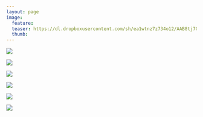 ```yaml
---
layout: page
image:
  feature:
  teaser: https://dl.dropboxusercontent.com/sh/ea1wtnz7z734o12/AAB8tj7OCFsBvdRDfQGS_8k6a/luontokuvat/kes%C3%A4/5/DSC10915-245px.jpg
  thumb:
---
```


[![](https://dl.dropboxusercontent.com/sh/ea1wtnz7z734o12/AAArniIKoorzFvsNIlLBeYExa/luontokuvat/kes%C3%A4/5/DSC10034-800px.jpg)](https://dl.dropboxusercontent.com/sh/ea1wtnz7z734o12/AAD-tkC-n5g72zYXN3nqZuEKa/luontokuvat/kes%C3%A4/5/DSC10034.jpg)

[![](https://dl.dropboxusercontent.com/sh/ea1wtnz7z734o12/AAAYefc4tZaxIqOQ8rq0Kpcxa/luontokuvat/kes%C3%A4/5/DSC10037-800px.jpg)](https://dl.dropboxusercontent.com/sh/ea1wtnz7z734o12/AAADWwJp2sohutrLUWMNPlF_a/luontokuvat/kes%C3%A4/5/DSC10037.jpg)

[![](https://dl.dropboxusercontent.com/sh/ea1wtnz7z734o12/AADZiQ6ZyTn_qiB5aDGCW_6ha/luontokuvat/kes%C3%A4/5/DSC10904-800px.jpg)](https://dl.dropboxusercontent.com/sh/ea1wtnz7z734o12/AACBuG4jxEWRws4nD4YF3Fnga/luontokuvat/kes%C3%A4/5/DSC10904.jpg)

[![](https://dl.dropboxusercontent.com/sh/ea1wtnz7z734o12/AAAkL-U5ITDXgR7Geqo07SeMa/luontokuvat/kes%C3%A4/5/DSC10912-800px.jpg)](https://dl.dropboxusercontent.com/sh/ea1wtnz7z734o12/AAATGHF9YP7J3NKW3GUDOmtia/luontokuvat/kes%C3%A4/5/DSC10912.jpg)

[![](https://dl.dropboxusercontent.com/sh/ea1wtnz7z734o12/AADSefQsjcdaGKNEeiQd37-ea/luontokuvat/kes%C3%A4/5/DSC10915-800px.jpg)](https://dl.dropboxusercontent.com/sh/ea1wtnz7z734o12/AAC2Np7V-PyumotXXEuQNiPza/luontokuvat/kes%C3%A4/5/DSC10915.jpg)

[![](https://dl.dropboxusercontent.com/sh/ea1wtnz7z734o12/AABdxgR8wpEAkggGfBwxf9exa/luontokuvat/kes%C3%A4/5/DSC10917-800px.jpg)](https://dl.dropboxusercontent.com/sh/ea1wtnz7z734o12/AAAoOiNWSsC6BEQXnYdPd4DQa/luontokuvat/kes%C3%A4/5/DSC10917.jpg)

